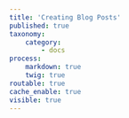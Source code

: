 ```yaml
---
title: 'Creating Blog Posts'
published: true
taxonomy:
    category:
        - docs
process:
    markdown: true
    twig: true
routable: true
cache_enable: true
visible: true
---
```

